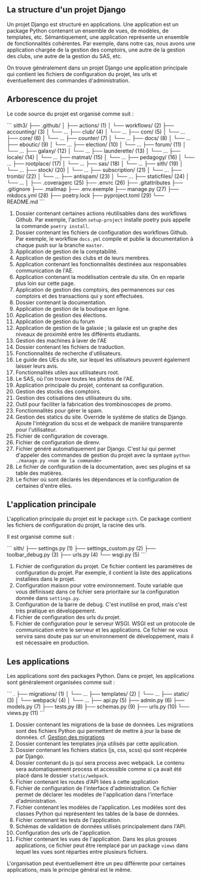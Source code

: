## La structure d'un projet Django

Un projet Django est structuré en applications.
Une application est un package Python 
contenant un ensemble de vues, de modèles, de templates, etc.
Sémantiquement, une application représente 
un ensemble de fonctionnalités cohérentes.
Par exemple, dans notre cas, nous avons une application
chargée de la gestion des comptoirs, une autre de la gestion
des clubs, une autre de la gestion du SAS, etc.

On trouve généralement dans un projet Django
une application principale qui contient les
fichiers de configuration du projet, 
les urls et éventuellement des commandes d'administration.

## Arborescence du projet

Le code source du projet est organisé comme suit :

<div class="annotate">
```
sith3/
├── .github/
│   ├── actions/ (1)
│   └── workflows/ (2)
├── accounting/ (3)
│   └── ...
├── club/ (4)
│   └── ...
├── com/ (5)
│   └── ...
├── core/ (6)
│   └── ...
├── counter/ (7)
│   └── ...
├── docs/ (8)
│   └── ...
├── eboutic/ (9)
│   └── ...
├── election/ (10)
│   └── ...
├── forum/ (11)
│   └── ...
├── galaxy/ (12)
│   └── ...
├── launderette/ (13)
│   └── ...
├── locale/ (14)
│   └── ...
├── matmat/ (15)
│   └── ...
├── pedagogy/ (16)
│   └── ...
├── rootplace/ (17)
│   └── ...
├── sas/ (18)
│   └── ...
├── sith/ (19)
│   └── ...
├── stock/ (20)
│   └── ...
├── subscription/ (21)
│   └── ...
├── trombi/ (22)
│   └── ...
├── antispam/ (23)
│   └── ...
├── staticfiles/ (24)
│   └── ...
│
├── .coveragerc (25)
├── .envrc (26)
├── .gitattributes
├── .gitignore
├── .mailmap
├── .env.exemple
├── manage.py (27)
├── mkdocs.yml (28)
├── poetry.lock
├── pyproject.toml (29)
└── README.md
```
</div>

1. Dossier contenant certaines actions réutilisables
   dans des workflows Github. Par exemple, l'action
   `setup-project` installe poetry puis appelle
   la commande `poetry install`.
2. Dossier contenant les fichiers de configuration
   des workflows Github. 
   Par exemple, le workflow `docs.yml` compile
   et publie la documentation à chaque push sur la branche `master`.
3. Application de gestion de la comptabilité.
4. Application de gestion des clubs et de leurs membres.
5. Application contenant les fonctionnalités 
   destinées aux responsables communication de l'AE.
6. Application contenant la modélisation centrale du site.
   On en reparle plus loin sur cette page.
7. Application de gestion des comptoirs, des permanences
   sur ces comptoirs et des transactions qui y sont effectuées.
8. Dossier contenant la documentation.
9. Application de gestion de la boutique en ligne.
10. Application de gestion des élections.
11. Application de gestion du forum
12. Application de gestion de la galaxie ; la galaxie
    est un graphe des niveaux de proximité entre les différents
    étudiants.
13. Gestion des machines à laver de l'AE
14. Dossier contenant les fichiers de traduction.
15. Fonctionnalités de recherche d'utilisateurs.
16. Le guide des UEs du site, sur lequel les utilisateurs
    peuvent également laisser leurs avis.
17. Fonctionnalités utiles aux utilisateurs root.
18. Le SAS, où l'on trouve toutes les photos de l'AE.
19. Application principale du projet, contenant sa configuration.
20. Gestion des stocks des comptoirs.
21. Gestion des cotisations des utilisateurs du site.
22. Outil pour faciliter la fabrication des trombinoscopes de promo.
23. Fonctionnalités pour gérer le spam.
24. Gestion des statics du site. Override le système de statics de Django.
    Ajoute l'intégration du scss et de webpack
    de manière transparente pour l'utilisateur.
25. Fichier de configuration de coverage.
26. Fichier de configuration de direnv.
27. Fichier généré automatiquement par Django. C'est lui
    qui permet d'appeler des commandes de gestion du projet
    avec la syntaxe `python ./manage.py <nom de la commande>`
28. Le fichier de configuration de la documentation,
    avec ses plugins et sa table des matières.
29. Le fichier où sont déclarés les dépendances et la configuration
    de certaines d'entre elles.
    

## L'application principale

L'application principale du projet est le package `sith`.
Ce package contient les fichiers de configuration du projet,
la racine des urls.

Il est organisé comme suit :

<div class="annotate">
```
sith/
├── settings.py (1)
├── settings_custom.py (2)
├── toolbar_debug.py (3)
├── urls.py (4)
└── wsgi.py (5)
```
</div>

1. Fichier de configuration du projet.
   Ce fichier contient les paramètres de configuration du projet.
   Par exemple, il contient la liste des applications
   installées dans le projet.
2. Configuration maison pour votre environnement.
   Toute variable que vous définissez dans ce fichier sera prioritaire
   sur la configuration donnée dans `settings.py`.
3. Configuration de la barre de debug.
   C'est inutilisé en prod, mais c'est très pratique en développement.
4. Fichier de configuration des urls du projet.
5. Fichier de configuration pour le serveur WSGI.
   WSGI est un protocole de communication entre le serveur
   et les applications.
   Ce fichier ne vous servira sans doute pas sur un environnement
   de développement, mais il est nécessaire en production.

## Les applications

Les applications sont des packages Python.
Dans ce projet, les applications sont généralement organisées
comme suit :

<div class="annotate">
```
.
├── migrations/ (1)
│   └── ...
├── templates/ (2)
│   └── ...
├── static/ (3)
│   └── webpack/ (4)
│   └── ...
├── api.py (5)
├── admin.py (6)
├── models.py (7)
├── tests.py (8)
├── schemas.py (9)
├── urls.py (10)
└── views.py (11)
```
</div>

1. Dossier contenant les migrations de la base de données.
   Les migrations sont des fichiers Python qui permettent
   de mettre à jour la base de données.
   cf. [Gestion des migrations](../howto/migrations.md)
2. Dossier contenant les templates jinja utilisés par cette application.
3. Dossier contenant les fichiers statics (js, css, scss) qui sont récpérée par Django.
4. Dossier contenant du js qui sera process avec webpack. Le contenu sera automatiquement process et accessible comme si ça avait été placé dans le dossier `static/webpack`.
5. Fichier contenant les routes d'API liées à cette application
6. Fichier de configuration de l'interface d'administration.
   Ce fichier permet de déclarer les modèles de l'application
   dans l'interface d'administration.
7. Fichier contenant les modèles de l'application.
   Les modèles sont des classes Python qui représentent
   les tables de la base de données.
8. Fichier contenant les tests de l'application.
9. Schémas de validation de données utilisés principalement dans l'API.
10. Configuration des urls de l'application.
11. Fichier contenant les vues de l'application.
   Dans les plus grosses applications,
   ce fichier peut être remplacé par un package
   `views` dans lequel les vues sont réparties entre
   plusieurs fichiers.

L'organisation peut éventuellement être un peu différente
pour certaines applications, mais le principe
général est le même.